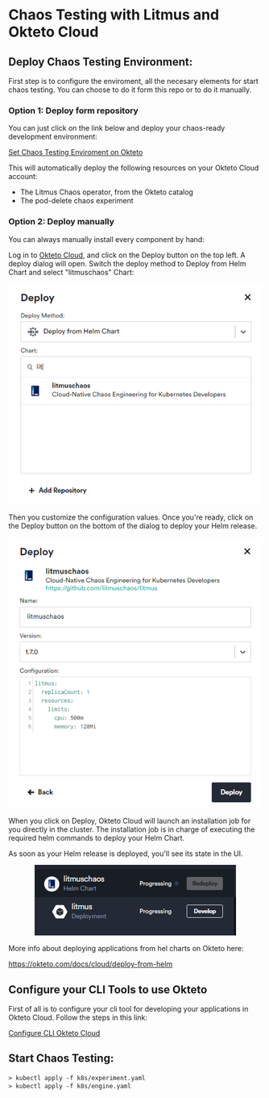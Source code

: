 
# Chaos Testing with Litmus and Okteto Cloud

## Deploy Chaos Testing Environment:

First step is to configure the enviroment, all the necesary elements for start chaos testing. You can choose to do it form this repo or to do it manually.

### Option 1: Deploy form repository

You can just click on the link below and deploy your chaos-ready development environment:

[Set Chaos Testing Enviroment on Okteto](https://cloud.okteto.com/deploy?repository=https://github.com/MasterCloudApps-Projects/ElasticFaultTolerant-GroupChat)

This will automatically deploy the following resources on your Okteto Cloud account:

* The Litmus Chaos operator, from the Okteto catalog
* The pod-delete chaos experiment

### Option 2: Deploy manually

You can always manually install every component by hand:

Log in to [Okteto Cloud](https://cloud.okteto.com/), and click on the Deploy button on the top left. A deploy dialog will open. Switch the deploy method to Deploy from Helm Chart and select "litmuschaos" Chart:

<div style="text-align:center">

![InstallLitmusEnviroment_1](./images/InstallLitmusEnviroment_1.png)

</div>

Then you customize the configuration values. Once you're ready, click on the Deploy button on the bottom of the dialog to deploy your Helm release.

<div style="text-align:center">

![InstallLitmusEnviroment_2](./images/InstallLitmusEnviroment_2.png)

</div>

When you click on Deploy, Okteto Cloud will launch an installation job for you directly in the cluster. The installation job is in charge of executing the required helm commands to deploy your Helm Chart.

As soon as your Helm release is deployed, you'll see its state in the UI. 

<div style="text-align:center">

![InstallLitmusEnviroment_3](./images/InstallLitmusEnviroment_3.png)

</div>

More info about deploying applications from hel charts on Okteto here:

https://okteto.com/docs/cloud/deploy-from-helm

## Configure your CLI Tools to use Okteto

First of all is to configure your cli tool for developing your applications in Okteto Cloud. Follow the steps in this link:

[Configure CLI Okteto Cloud](https://okteto.com/docs/cloud/credentials)

## Start Chaos Testing:


```
> kubectl apply -f k8s/experiment.yaml
> kubectl apply -f k8s/engine.yaml
```